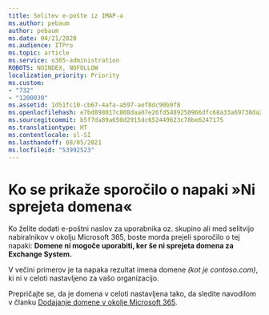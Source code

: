 ```yaml
---
title: Selitev e-pošte iz IMAP-a
ms.author: pebaum
author: pebaum
ms.date: 04/21/2020
ms.audience: ITPro
ms.topic: article
ms.service: o365-administration
ROBOTS: NOINDEX, NOFOLLOW
localization_priority: Priority
ms.custom:
- "732"
- "1200030"
ms.assetid: 1d51fc10-cb67-4afa-a597-aef8dc90b9f8
ms.openlocfilehash: e7bd898017c808daa07e26fd5489250966dfc68a33a69738da2b694b9af2fb74
ms.sourcegitcommit: b5f7da89a650d2915dc652449623c78be6247175
ms.translationtype: HT
ms.contentlocale: sl-SI
ms.lasthandoff: 08/05/2021
ms.locfileid: "53992523"
---
```

# <a name="when-you-get-a-not-an-accepted-domain-error"></a>Ko se prikaže sporočilo o napaki »Ni sprejeta domena«

Ko želite dodati e-poštni naslov za uporabnika oz. skupino ali med selitvijo nabiralnikov v okolju Microsoft 365, boste morda prejeli sporočilo o tej napaki: **Domene ni mogoče uporabiti, ker še ni sprejeta domena za Exchange System.**
  
V večini primerov je ta napaka rezultat imena domene *(kot je contoso.com)*, ki ni v celoti nastavljeno za vašo organizacijo.
  
Prepričajte se, da je domena v celoti nastavljena tako, da sledite navodilom v članku [Dodajanje domene v okolje Microsoft 365](https://docs.microsoft.com/microsoft-365/admin/setup/add-domain).
  